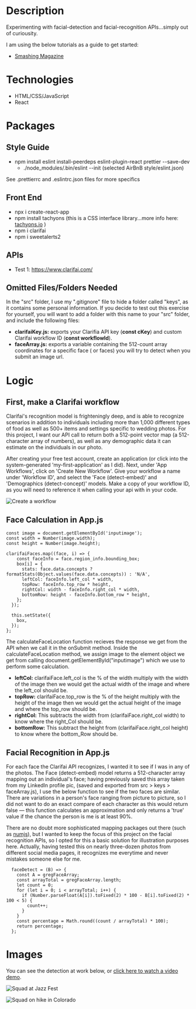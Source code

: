 # Description

Experimenting with facial-detection and facial-recognition APIs...simply out of curiousity.

I am using the below tutorials as a guide to get started:

- [Smashing Magazine](https://www.smashingmagazine.com/2020/06/facial-recognition-web-application-react/)

# Technologies

- HTML/CSS/JavaScript
- React

# Packages

## Style Guide

- npm install eslint install-peerdeps eslint-plugin-react prettier --save-dev
  - ./node_modules/.bin/eslint --init (selected AirBnB style/eslint.json)

See .prettierrc and .eslintrc.json files for more specifics

## Front End

- npx i create-react-app
- npm install tachyons (this is a CSS interface library...more info here: [tachyons.io](https://tachyons.io/) )
- npm i clarifai
- npm i sweetalerts2

## APIs

- Test 1: https://www.clarifai.com/

## Omitted Files/Folders Needed

In the "src" folder, I use my ".gitignore" file to hide a folder called "keys", as it contains some personal information. If you decide to test out this exercise for yourself, you will want to add a folder with this name to your "src" folder, and include the following files:

- **clarifaiKey.js:** exports your Clarifia API key (**const cKey**) and custom Clarifai workflow ID (**const workflowId**).
- **faceArray.js:** exports a variable containing the 512-count array coordinates for a specific face ( or faces) you will try to detect when you submit an image url.

# Logic

## First, make a Clarifai workflow

Clarifai's recognition model is frighteningly deep, and is able to recognize scenarios in addition to individuals including more than 1,000 different types of food as well as 500+ items and settings specific to wedding photos. For this project, I want our API call to return both a 512-point vector map (a 512-character array of numbers), as well as any demographic data it can estimate on the individuals in our photo.

After creating your free test account, create an application (or click into the system-generated 'my-first-application' as I did). Next, under 'App Workflows', click on 'Create New Workflow'. Give your workflow a name under 'Workflow ID', and select the 'Face (detect-embed)' and 'Demographics (detect-concept)' models. Make a copy of your workflow ID, as you will need to reference it when calling your api with in your code.

![Create a workflow](/readMe/3.JPG)

## Face Calculation in App.js

```
const image = document.getElementById('inputimage');
const width = Number(image.width);
const height = Number(image.height);

clarifaiFaces.map((face, i) => {
    const faceInfo = face.region_info.bounding_box;
    box[i] = {
      stats: face.data.concepts ? formatStats(Object.values(face.data.concepts)) : 'N/A',
      leftCol: faceInfo.left_col * width,
      topRow: faceInfo.top_row * height,
      rightCol: width - faceInfo.right_col * width,
      bottomRow: height - faceInfo.bottom_row * height,
    };
  });

  this.setState({
    box,
  });
};
```

The calculateFaceLocation function recieves the response we get from the API when we call it in the onSubmit method. Inside the calculateFaceLocation method, we assign image to the element object we get from calling document.getElementById("inputimage") which we use to perform some calculation.

- **leftCol:** clarifaiFace.left_col is the % of the width multiply with the width of the image then we would get the actual width of the image and where the left_col should be.
- **topRow:** clarifaiFace.top_row is the % of the height multiply with the height of the image then we would get the actual height of the image and where the top_row should be.
- **rightCol:** This subtracts the width from (clarifaiFace.right_col width) to know where the right_Col should be.
- **bottomRow:** This subtract the height from (clarifaiFace.right_col height) to know where the bottom_Row should be.

## Facial Recognition in App.js

For each face the Clarifai API recognizes, I wanted it to see if I was in any of the photos. The Face (detect-embed) model returns a 512-character array mapping out an individual's face; having previously saved this array taken from my LinkedIn profile pic, (saved and exported from src > keys > faceArray.js), I use the below function to see if the two faces are similar. There are variations in a person's face ranging from picture to picture, so I did not want to do an exact compare of each character as this would return false — this function calculates an approximation and only returns a 'true' value if the chance the person is me is at least 90%.

There are no doubt more sophisticated mapping packages out there (such as [numjs](https://github.com/nicolaspanel/numjs)), but I wanted to keep the focus of this project on the facial recognition APIs, so I opted for this a basic solution for illustration purposes here. Actually, having tested this on nearly three-dozen photos from different social media pages, it recognizes me everytime and never mistakes someone else for me.

```
  faceDetect = (B) => {
    const A = gregFaceArray;
    const arrayTotal = gregFaceArray.length;
    let count = 0;
    for (let i = 0; i < arrayTotal; i++) {
      if (Number.parseFloat(A[i]).toFixed(2) * 100 - B[i].toFixed(2) * 100 < 5) {
        count++;
      }
    }
    const percentage = Math.round((count / arrayTotal) * 100);
    return percentage;
  };
```

# Images

You can see the detection at work below, or [click here to watch a video demo](https://www.youtube.com/watch?v=NqeQZmqkXho&list=PLM2GdNHvfSCHPHRWbFlOst-EK8K4wkv5f&index=6).

![Squad at Jazz Fest](/readMe/1.JPG)

![Squad on hike in Colorado](/readMe/2.JPG)
